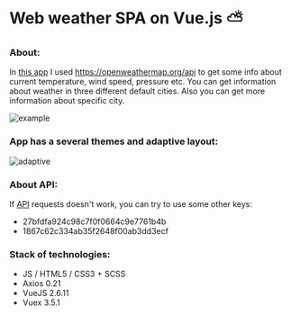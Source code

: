 # Web weather SPA on Vue.js :partly_sunny:

### About:
In [this app](dantrofimov.github.io/weather-app/) I used https://openweathermap.org/api to get some info about current temperature, wind speed, pressure etc. You can get information about weather in three different  default cities. Also you can get more information about specific city.

![example](https://github.com/chackydude/weather-app/raw/master/weather-app/public/gifs/custom_weather.gif)

### App has a several themes and adaptive layout:

![adaptive](https://github.com/chackydude/weather-app/raw/master/weather-app/public/gifs/adaptive-2.gif)

### About API:

If [API](https://openweathermap.org/api) requests doesn't work, you can try to use some other keys:
* 27bfdfa924c98c7f0f0664c9e7761b4b
* 1867c62c334ab35f2648f00ab3dd3ecf

### Stack of technologies:

* JS / HTML5 / CSS3 + SCSS 
* Axios 0.21
* VueJS 2.6.11
* Vuex 3.5.1 
